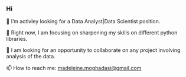 ### Hi 

 🔭 I’m activley looking for a Data Analyst|Data Scientist position.
 
 🌱 Right now, I am focusing on sharpening my skills on different python libraries.
 
 👯 I am looking for an opportunity to collaborate on any project involving analysis of the data.
 
 📫 How to reach me: madeleine.moghadasi@gmail.com
 

 
